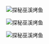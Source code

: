![探秘巫溪烤鱼](https://gitee.com/kzcy/pic/raw/master/img/6325166885180926281.jpg)

![探秘巫溪烤鱼](https://gitee.com/kzcy/pic/raw/master/img/6325166889475893578.jpg)

![探秘巫溪烤鱼](https://gitee.com/kzcy/pic/raw/master/img/6325166893770860876.jpg)
